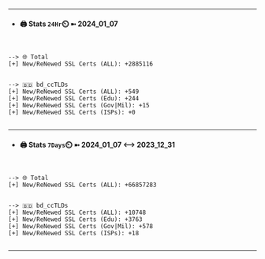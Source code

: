 

---
- #### 🖨️ **Stats** `24Hr`⏲️ ➼ 2024_01_07
```console


--> 🌐 Total
[+] New/ReNewed SSL Certs (ALL): +2885116


--> 🇧🇩 bd_ccTLDs
[+] New/ReNewed SSL Certs (ALL): +549
[+] New/ReNewed SSL Certs (Edu): +244
[+] New/ReNewed SSL Certs (Gov|Mil): +15
[+] New/ReNewed SSL Certs (ISPs): +0


```

---
- #### 🖨️ **Stats** `7Days`⏲️ ➼ 2024_01_07 <--> 2023_12_31
```console


--> 🌐 Total
[+] New/ReNewed SSL Certs (ALL): +66857283


--> 🇧🇩 bd_ccTLDs
[+] New/ReNewed SSL Certs (ALL): +10748
[+] New/ReNewed SSL Certs (Edu): +3763
[+] New/ReNewed SSL Certs (Gov|Mil): +578
[+] New/ReNewed SSL Certs (ISPs): +18


```

---

